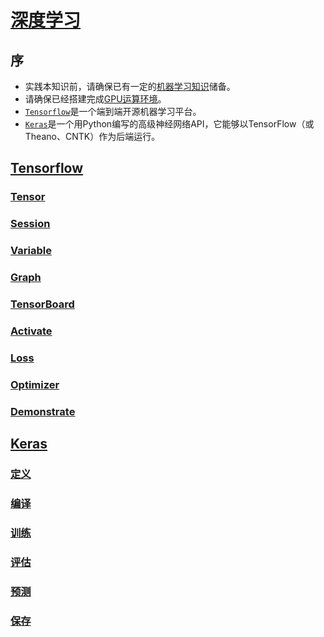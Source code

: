 <link rel="stylesheet" href="https://zhmhbest.gitee.io/hellomathematics/style/index.css">
<script src="https://zhmhbest.gitee.io/hellomathematics/style/index.js"></script>

# [深度学习](https://github.com/zhmhbest/HelloDeepLearning)

## 序

- 实践本知识前，请确保已有一定的[机器学习知识](http://zhmhbest.gitee.io/hellomathematics/notes/MachineLearning/index.html)储备。
- 请确保已经搭建完成[GPU运算环境](https://zhmhbest.github.io/HelloCUDA/)。
- [`Tensorflow`](https://tensorflow.google.cn/)是一个端到端开源机器学习平台。
- [`Keras`](https://keras.io/)是一个用Python编写的高级神经网络API，它能够以TensorFlow（或Theano、CNTK）作为后端运行。

## [Tensorflow](./tensorflow/tf.html)

### [Tensor](./tensorflow/tf.html#tensor)

### [Session](./tensorflow/tf.html#session)

### [Variable](./tensorflow/tf.html#variable)

### [Graph](./tensorflow/tf.html#graph)

### [TensorBoard](./tensorflow/tf.html#tensorboard)

### [Activate](./tensorflow/tf.html#activate)

### [Loss](./tensorflow/tf.html#loss)

### [Optimizer](./tensorflow/tf.html#optimizer)

### [Demonstrate](./tensorflow/demonstrate.html)

## [Keras](./keras/index.html)

### [定义](./keras/index.html#定义)

### [编译](./keras/index.html#编译)

### [训练](./keras/index.html#训练)

### [评估](./keras/index.html#评估)

### [预测](./keras/index.html#预测)

### [保存](./keras/index.html#保存)
